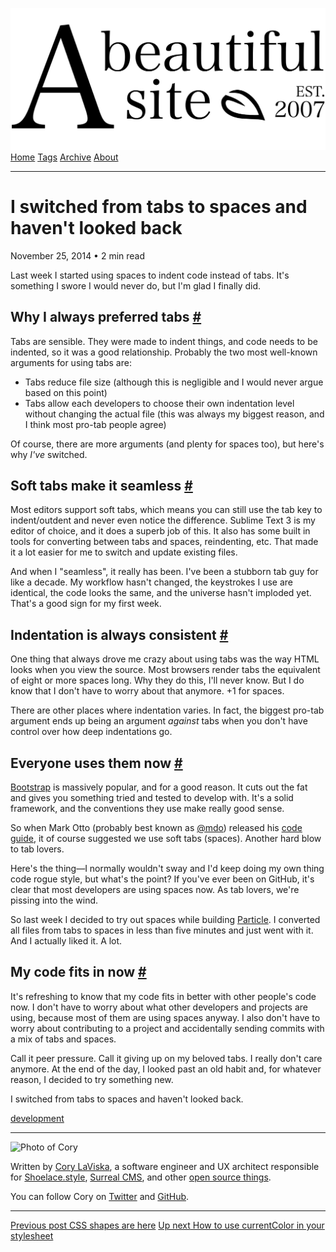 <a href="../../index.html" class="header-link"><img src="../../images/logos/wordmark.svg" alt="A Beautiful Site" class="wordmark" /></a> <a href="../../index.html" class="nav-item">Home</a> <a href="../../tags/index.html" class="nav-item">Tags</a> <a href="../index.html" class="nav-item">Archive</a> <a href="../../about/index.html" class="nav-item">About</a>

---

# I switched from tabs to spaces and haven't looked back

November 25, 2014 • 2 min read

Last week I started using spaces to indent code instead of tabs. It's something I swore I would never do, but I'm glad I finally did.

## Why I always preferred tabs <a href="#why-i-always-preferred-tabs" class="direct-link">#</a>

Tabs are sensible. They were made to indent things, and code needs to be indented, so it was a good relationship. Probably the two most well-known arguments for using tabs are:

- Tabs reduce file size (although this is negligible and I would never argue based on this point)
- Tabs allow each developers to choose their own indentation level without changing the actual file (this was always my biggest reason, and I think most pro-tab people agree)

Of course, there are more arguments (and plenty for spaces too), but here's why _I've_ switched.

## Soft tabs make it seamless <a href="#soft-tabs-make-it-seamless" class="direct-link">#</a>

Most editors support soft tabs, which means you can still use the tab key to indent/outdent and never even notice the difference. Sublime Text 3 is my editor of choice, and it does a superb job of this. It also has some built in tools for converting between tabs and spaces, reindenting, etc. That made it a lot easier for me to switch and update existing files.

And when I "seamless", it really has been. I've been a stubborn tab guy for like a decade. My workflow hasn't changed, the keystrokes I use are identical, the code looks the same, and the universe hasn't imploded yet. That's a good sign for my first week.

## Indentation is always consistent <a href="#indentation-is-always-consistent" class="direct-link">#</a>

One thing that always drove me crazy about using tabs was the way HTML looks when you view the source. Most browsers render tabs the equivalent of eight or more spaces long. Why they do this, I'll never know. But I do know that I don't have to worry about that anymore. +1 for spaces.

There are other places where indentation varies. In fact, the biggest pro-tab argument ends up being an argument *against* tabs when you don't have control over how deep indentations go.

## Everyone uses them now <a href="#everyone-uses-them-now" class="direct-link">#</a>

[Bootstrap](http://getbootstrap.com/) is massively popular, and for a good reason. It cuts out the fat and gives you something tried and tested to develop with. It's a solid framework, and the conventions they use make really good sense.

So when Mark Otto (probably best known as [@mdo](https://twitter.com/mdo)) released his [code guide](http://codeguide.co/), it of course suggested we use soft tabs (spaces). Another hard blow to tab lovers.

Here's the thing—I normally wouldn't sway and I'd keep doing my own thing code rogue style, but what's the point? If you've ever been on GitHub, it's clear that most developers are using spaces now. As tab lovers, we're pissing into the wind.

So last week I decided to try out spaces while building [Particle](http://www.particle.software/). I converted all files from tabs to spaces in less than five minutes and just went with it. And I actually liked it. A lot.

## My code fits in now <a href="#my-code-fits-in-now" class="direct-link">#</a>

It's refreshing to know that my code fits in better with other people's code now. I don't have to worry about what other developers and projects are using, because most of them are using spaces anyway. I also don't have to worry about contributing to a project and accidentally sending commits with a mix of tabs and spaces.

Call it peer pressure. Call it giving up on my beloved tabs. I really don't care anymore. At the end of the day, I looked past an old habit and, for whatever reason, I decided to try something new.

I switched from tabs to spaces and haven't looked back.

<a href="../../tags/development/index.html" class="post-tag">development</a>

---

<img src="http://0.gravatar.com/avatar/bf1b3b95fd5b096a3592247c29667b33?s=512" alt="Photo of Cory" class="avatar avatar-small" />

Written by [Cory LaViska](../../index-4.html), a software engineer and UX architect responsible for [Shoelace.style](https://shoelace.style/), [Surreal CMS](https://www.surrealcms.com/), and other [open source things](https://github.com/claviska).

You can follow Cory on [Twitter](https://twitter.com/bgooonz) and [GitHub](https://github.com/claviska).

---

<a href="../css-shapes-are-here/index.html" class="post-nav-previous"><span class="small">Previous post</span> CSS shapes are here</a> <a href="../how-to-use-currentcolor-in-your-stylesheet/index.html" class="post-nav-next"><span class="small">Up next</span> How to use currentColor in your stylesheet</a>
